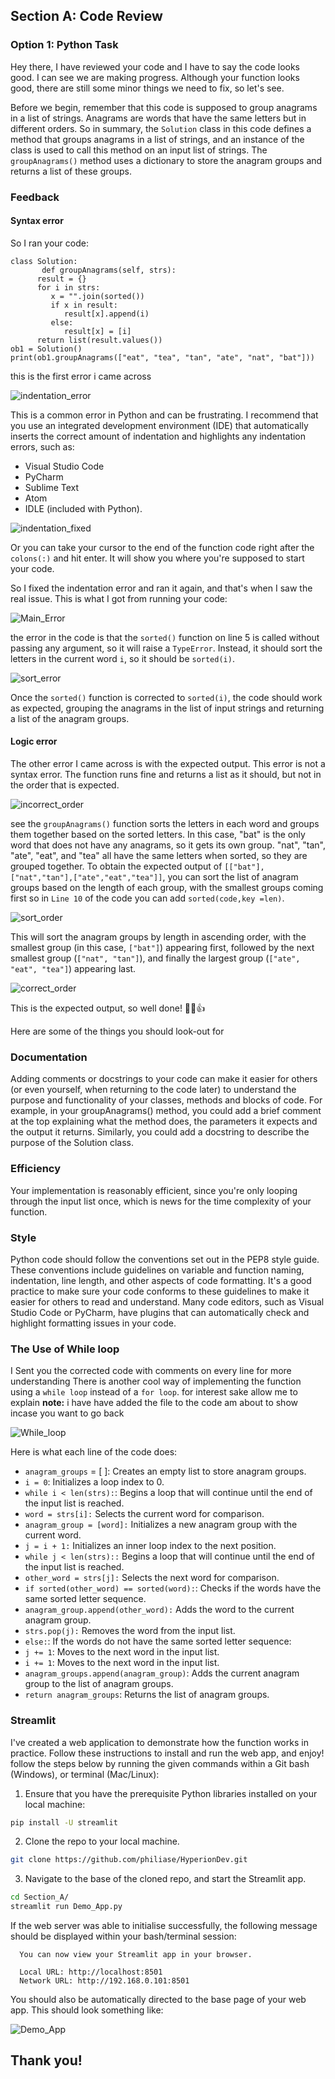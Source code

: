 ## Section A: Code Review
### Option 1: Python Task
Hey there, I have reviewed your code and I have to say the code looks good. I can see we are making progress. Although your function looks good, there are still some minor things we need to fix, so let's see.

Before we begin, remember that this code is supposed to group anagrams in a list of strings. Anagrams are words that have the same letters but in different orders. So in summary, the `Solution` class in this code defines a method that groups anagrams in a list of strings, and an instance of the class is used to call this method on an input list of strings. The `groupAnagrams()` method uses a dictionary to store the anagram groups and returns a list of these groups.
### Feedback
#### Syntax error
So I ran your code:
```
class Solution:
       def groupAnagrams(self, strs):
      result = {}
      for i in strs:
         x = "".join(sorted())
         if x in result:
            result[x].append(i)
         else:
            result[x] = [i]
      return list(result.values())
ob1 = Solution()
print(ob1.groupAnagrams(["eat", "tea", "tan", "ate", "nat", "bat"]))
```
this is the first error i came across

![indentation_error](img/1st_error.png)

This is a common error in Python and can be frustrating. I recommend that you use an integrated development environment (IDE) that automatically inserts the correct amount of indentation and highlights any indentation errors, such as:
- Visual Studio Code
- PyCharm
- Sublime Text
- Atom
- IDLE (included with Python).

![indentation_fixed](img/Indentation_fixed.png)

Or you can take your cursor to the end of the function code right after the `colons(:)` and hit enter. It will show you where you're supposed to start your code.

So I fixed the indentation error and ran it again, and that's when I saw the real issue. This is what I got from running your code:

![Main_Error](img/main_error.png)

the error in the code is that the `sorted()` function on line 5 is called without passing any argument, so it will raise a `TypeError`. Instead, it should sort the letters in the current word `i`, so it should be `sorted(i)`.

![sort_error](img/sort_error.png)

Once the `sorted()` function is corrected to `sorted(i)`, the code should work as expected, grouping the anagrams in the list of input strings and returning a list of the anagram groups.

#### Logic error ####
The other error I came across is with the expected output. This error is not a syntax error. The function runs fine and returns a list as it should, but not in the order that is expected.

![incorrect_order](img/incorrect_order.png)

see the `groupAnagrams()` function sorts the letters in each word and groups them together based on the sorted letters. In this case, "bat" is the only word that does not have any anagrams, so it gets its own group. "nat", "tan", "ate", "eat", and "tea" all have the same letters when sorted, so they are grouped together.
To obtain the expected output of `[["bat"],["nat","tan"],["ate","eat","tea"]]`, you can sort the list of anagram groups based on the length of each group, with the smallest groups coming first
so in `Line 10` of the code you can add `sorted(code,key =len)`.

![sort_order](img/add_sort_function.png)

This will sort the anagram groups by length in ascending order, with the smallest group (in this case, `["bat"]`) appearing first, followed by the next smallest group (`["nat", "tan"]`), and finally the largest group (`["ate", "eat", "tea"]`) appearing last.

![correct_order](img/Correct_output.png)

This is the expected output, so well done! 🎉🥳👍

Here are some of the things you should look-out for 
### Documentation
Adding comments or docstrings to your code can make it easier for others (or even yourself, when returning to the code later) to understand the purpose and functionality of your classes, methods and blocks of code. For example, in your groupAnagrams() method, you could add a brief comment at the top explaining what the method does, the parameters it expects and the output it returns. Similarly, you could add a docstring to describe the purpose of the Solution class.

### Efficiency
Your implementation is reasonably efficient, since you're only looping through the input list once, which is news for the time complexity of your function.

### Style
Python code should follow the conventions set out in the PEP8 style guide. These conventions include guidelines on variable and function naming, indentation, line length, and other aspects of code formatting. It's a good practice to make sure your code conforms to these guidelines to make it easier for others to read and understand. Many code editors, such as Visual Studio Code or PyCharm, have plugins that can automatically check and highlight formatting issues in your code.

### The Use of While loop ###
I Sent you the corrected code with comments on every line for more understanding
There is another cool way of implementing the function using a `while loop` instead of a `for loop`.
for interest sake allow me to explain
**note:** i have have added the file to the code am about to show incase you want to go back

![While_loop](img/Alternative.png)

Here is what each line of the code does:

- `anagram_groups` = [ ]: Creates an empty list to store anagram groups.
- `i = 0`: Initializes a loop index to 0.
- `while i < len(strs):`: Begins a loop that will continue until the end of the input list is reached.
- `word = strs[i]:` Selects the current word for comparison.
- `anagram_group = [word]:` Initializes a new anagram group with the current word.
- `j = i + 1:` Initializes an inner loop index to the next position.
- `while j < len(strs)::` Begins a loop that will continue until the end of the input list is reached.
- `other_word = strs[j]:` Selects the next word for comparison.
- `if sorted(other_word) == sorted(word):`: Checks if the words have the same sorted letter sequence.
- `anagram_group.append(other_word):` Adds the word to the current anagram group.
- `strs.pop(j):` Removes the word from the input list.
- `else:`: If the words do not have the same sorted letter sequence:
- `j += 1`: Moves to the next word in the input list.
- `i += 1`: Moves to the next word in the input list.
- `anagram_groups.append(anagram_group)`: Adds the current anagram group to the list of anagram groups.
- `return anagram_groups`: Returns the list of anagram groups.

### Streamlit ###
I've created a web application to demonstrate how the function works in practice. Follow these instructions to install and run the web app, and enjoy!
follow the steps below by running the given commands within a Git bash (Windows), or terminal (Mac/Linux):
1. Ensure that you have the prerequisite Python libraries installed on your local machine:

 ```bash
 pip install -U streamlit 
 ```

 2. Clone the  repo to your local machine.

 ```bash
 git clone https://github.com/philiase/HyperionDev.git
 ```  

 3. Navigate to the base of the cloned repo, and start the Streamlit app.

 ```bash
 cd Section_A/
 streamlit run Demo_App.py
 ```

 If the web server was able to initialise successfully, the following message should be displayed within your bash/terminal session:

```
  You can now view your Streamlit app in your browser.

  Local URL: http://localhost:8501
  Network URL: http://192.168.0.101:8501
```

You should also be automatically directed to the base page of your web app. This should look something like:

![Demo_App](img/Streamlit.png)

## Thank you!




